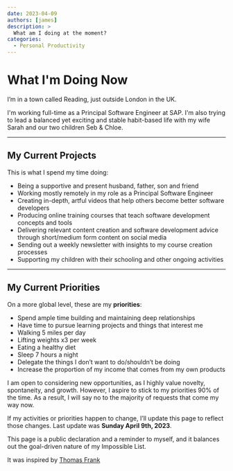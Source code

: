 ```yaml
---
date: 2023-04-09
authors: [james]
description: >
  What am I doing at the moment?
categories:
  - Personal Productivity
---
```


# What I'm Doing Now

I’m in a town called Reading, just outside London in the UK. 

I'm working full-time as a Principal Software Engineer at SAP. I'm also trying to lead a balanced yet exciting and stable habit-based life with my wife Sarah and our two children Seb & Chloe.

<!-- more -->

---

## My Current Projects

This is what I spend my time doing:

- Being a supportive and present husband, father, son and friend
- Working mostly remotely in my role as a Principal Software Engineer
- Creating in-depth, artful videos that help others become better software developers
- Producing online training courses that teach software development concepts and tools
- Delivering relevant content creation and software development advice through short/medium form content on social media
- Sending out a weekly newsletter with insights to my course creation processes
- Supporting my children with their schooling and other ongoing activities

---

## My Current Priorities

On a more global level, these are my **priorities**:

- Spend ample time building and maintaining deep relationships
- Have time to pursue learning projects and things that interest me
- Walking 5 miles per day
- Lifting weights x3 per week
- Eating a healthy diet
- Sleep 7 hours a night
- Delegate the things I don’t want to do/shouldn’t be doing
- Increase the proportion of my income that comes from my own products

I am open to considering new opportunities, as I highly value novelty, spontaneity, and growth. However, I aspire to stick to my priorities 90% of the time. As a result, I will say no to the majority of requests that come my way now.

If my activities or priorities happen to change, I’ll update this page to reflect those changes. Last update was **Sunday April 9th, 2023**.

This page is a public declaration and a reminder to myself, and it balances out the goal-driven nature of my Impossible List.

It was inspired by [Thomas Frank](https://thomasjfrank.com/)


